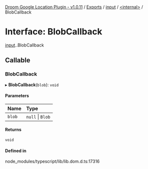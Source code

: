 [Droom Google Location Plugin - v1.0.11](../README.md) / [Exports](../modules.md) / [input](../modules/input.md) / [<internal\>](../modules/input._internal_.md) / BlobCallback

# Interface: BlobCallback

[input](../modules/input.md).[<internal>](../modules/input._internal_.md).BlobCallback

## Callable

### BlobCallback

▸ **BlobCallback**(`blob`): `void`

#### Parameters

| Name | Type |
| :------ | :------ |
| `blob` | ``null`` \| `Blob` |

#### Returns

`void`

#### Defined in

node_modules/typescript/lib/lib.dom.d.ts:17316
